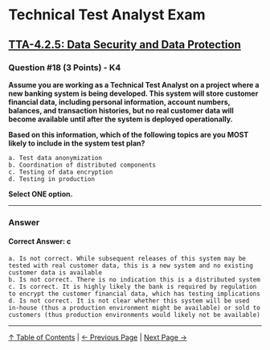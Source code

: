# Technical Test Analyst Exam

## [TTA-4.2.5: Data Security and Data Protection](../4-quality-characteristics-for-technical-testing/4.2-general-planning-issues.md#425-data-security-and-data-protection)

### Question #18 (3 Points) - K4

**Assume you are working as a Technical Test Analyst on a project where a new banking system is being developed. This system will store customer financial data, including personal information, account numbers, balances, and transaction histories, but no real customer data will become available until after the system is deployed operationally.**

**Based on this information, which of the following topics are you MOST likely to include in the system test plan?**

    a. Test data anonymization
    b. Coordination of distributed components
    c. Testing of data encryption
    d. Testing in production

**Select ONE option.**

---

### Answer

#### Correct Answer: c

    a. Is not correct. While subsequent releases of this system may be tested with real customer data, this is a new system and no existing customer data is available
    b. Is not correct. There is no indication this is a distributed system
    c. Is correct. It is highly likely the bank is required by regulation to encrypt the customer financial data, which has testing implications
    d. Is not correct. It is not clear whether this system will be used in-house (thus a production environment might be available) or sold to customers (thus production environments would likely not be available)

---

[↑ Table of Contents](../../README.md#table-of-contents) | [← Previous Page](question-17.md) | [Next Page →](question-19.md)
